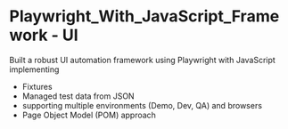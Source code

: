 # Playwright_With_JavaScript_Framework - UI 
Built a robust UI automation framework using Playwright with JavaScript implementing 
- Fixtures
- Managed test data from JSON
- supporting multiple environments (Demo, Dev, QA) and browsers
- Page Object Model (POM) approach
